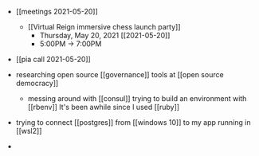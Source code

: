 - [[meetings 2021-05-20]] 
	- [[Virtual Reign immersive chess launch party]]
		- Thursday, May 20, 2021 [[2021-05-20]]
		- 5:00PM → 7:00PM

- [[pia call 2021-05-20]]

- researching open source [[governance]] tools at [[open source democracy]]
	- messing around with [[consul]] trying to build an environment with [[rbenv]] It's been awhile since I used [[ruby]]

- trying to connect [[postgres]] from [[windows 10]] to my app running in [[wsl2]]
- 